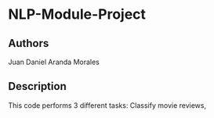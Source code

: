 
# NLP-Module-Project

## Authors
Juan Daniel Aranda Morales

## Description
This code performs 3 different tasks:
Classify movie reviews,